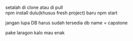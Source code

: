 setalah di clone atau di pull  
npm install dulu(khusus fresh project) 
baru npm start

jangan lupa DB harus sudah tersedia 
db name = capstone

pake laragon kalo mau enak 
